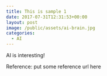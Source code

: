 ```yaml
---
title: This is sample 1
date: 2017-07-31T12:31:53+00:00
layout: post
image: /public/assets/ai-brain.jpg
categories:
  - AI
---
```


AI is interesting!

<p class="reference">Reference: put some reference url here</p>
